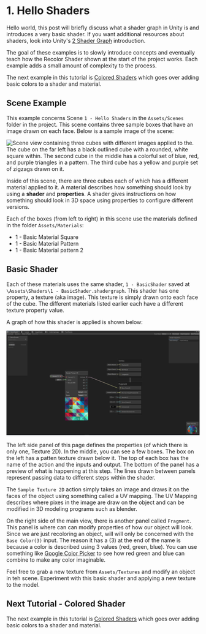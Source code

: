 # 1. Hello Shaders

Hello world, this post will briefly discuss what a shader graph in Unity is and introduces a very basic shader. If you
want additional resources about shaders, look into Unity's [2 Shader Graph](https://unity.com/shader-graph) introduction.

The goal of these examples is to slowly introduce concepts and eventually teach how the Recolor Shader shown at the
start of the project works. Each example adds a small amount of complexity to the process. 

The next example in this tutorial is [Colored Shaders](2.ColoredShaders.md) which goes over adding basic colors to a
shader and material.

## Scene Example

This example concerns Scene `1 - Hello Shaders` in the `Assets/Scenes` folder in the project. This scene contains three
sample boxes that have an image drawn on each face. Below is a sample image of the scene:

![Scene view containing three cubes with different images applied to the. The cube on the far left has a black outlined
cube with a rounded, white square within. The second cube in the middle has a colorful set of blue, red, and purple
triangles in a pattern. The third cube has a yellow and purple set of zigzags drawn on it.](imgs/Scene-1.png)

Inside of this scene, there are three cubes each of which has a different material applied to it. A material describes
how something should look by using a **shader** and **properties**. A shader gives instructions on how something should
look in 3D space using properties to configure different versions.

Each of the boxes (from left to right) in this scene use the materials defined in the folder `Assets/Materials`:
* 1 - Basic Material Square
* 1 - Basic Material Pattern
* 1 - Basic Material pattern 2

## Basic Shader

Each of these materials uses the same shader, `1 - BasicShader` saved at `\Assets\Shaders\1 - BasicShader.shadergraph`.
This shader has one property, a texture (aka image). This texture is simply drawn onto each face of the cube. The different
materials listed earlier each have a different texture property value. 

A graph of how this shader is applied is shown below:

![Simple rendering of how a texture is applied using the shader graph](imgs/1-BascImageShader.png)

The left side panel of this page defines the properties (of which there is only one, Texture 2D). In the middle, you can see
a few boxes. The box on the left has a patten texture drawn below it. The top of each box has the name of the action and
the inputs and output. The bottom of the panel has a preview of what is happening at this step. The lines drawn between
panels represent passing data to different steps within the shader.  

The `Sample Texture 2D` action simply takes an image and draws it on the faces of the object using something called a
UV mapping. The UV Mapping describes where pixes in the image are draw on the object and can be modified in 3D modeling
programs such as blender. 

On the right side of the main view, there is another panel called `Fragment`. This panel is where can can modify
properties of how our object will look. Since we are just recoloring an object, will will only be concerned with the
`Base Color(3)` input. The reason it has a (3) at the end of the name is because a color is described using 3 values
(red, green, blue). You can use something like [Google Color Picker](https://g.co/kgs/QYQs5R) to see how red green and
blue can combine to make any color imaginable.

Feel free to grab a new texture from `Assets/Textures` and modify an object in teh scene. Experiment with this basic
shader and applying a new texture to the model. 

## Next Tutorial - Colored Shader

The next example in this tutorial is [Colored Shaders](2.ColoredShaders.md) which goes over adding basic colors to a
shader and material.
